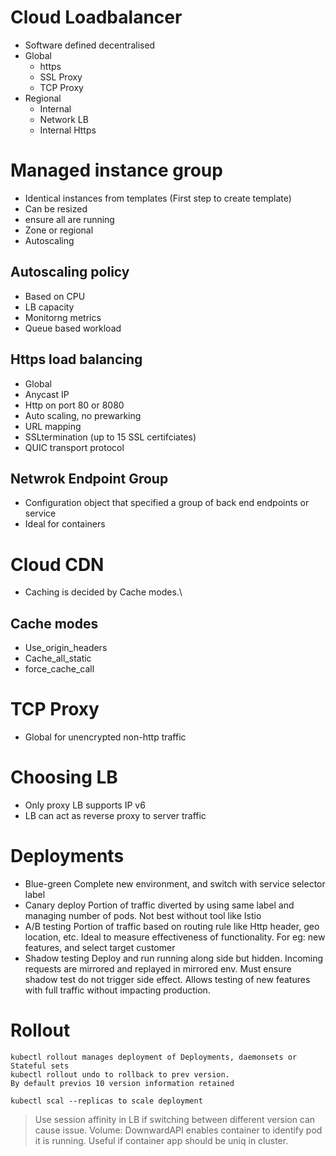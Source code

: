# Cloud Loadbalancer
- Software defined decentralised
- Global
	 - https
	 - SSL Proxy
	 - TCP Proxy
- Regional
	- Internal
	- Network LB
	- Internal Https

# Managed instance group
- Identical instances from templates (First step to create template)
- Can be resized
- ensure all are running
- Zone or regional
- Autoscaling

## Autoscaling policy
- Based on CPU
- LB capacity
- Monitorng metrics
- Queue based workload

## Https load balancing
- Global
- Anycast IP
- Http on port 80 or 8080
- Auto scaling, no prewarking
- URL mapping
- SSLtermination (up to 15 SSL certifciates)
- QUIC transport protocol

## Netwrok Endpoint Group
- Configuration object that specified a group of back end endpoints or service
- Ideal for containers   

# Cloud CDN
- Caching is decided by Cache modes.\
## Cache modes
- Use_origin_headers
- Cache_all_static
- force_cache_call

# TCP Proxy
- Global for unencrypted non-http traffic

# Choosing LB
- Only proxy LB supports IP v6
- LB can act as reverse proxy to server traffic


# Deployments
- Blue-green
	Complete new environment, and switch with service selector label
- Canary deploy
	Portion of traffic diverted by using same label and managing number of pods. Not best without tool like Istio
- A/B testing
  Portion of traffic based on routing rule like Http header, geo location, etc. Ideal to measure effectiveness of functionality. For eg: new features, and select target customer
- Shadow testing
	Deploy and run running along side but hidden. Incoming requests are mirrored and replayed in mirrored env. Must ensure shadow test do not trigger side effect. Allows testing of new features with full traffic without impacting production.

# Rollout
	kubectl rollout manages deployment of Deployments, daemonsets or Stateful sets
	kubectl rollout undo to rollback to prev version. 
	By default previos 10 version information retained

	kubectl scal --replicas to scale deployment

> Use session affinity in LB if switching between different version can cause issue.
> Volume: DownwardAPI enables container to  identify pod it is running. Useful if container app should be uniq in cluster.